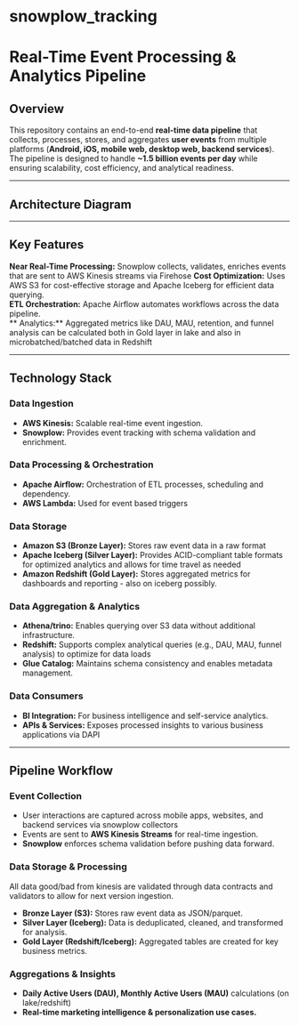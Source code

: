 # snowplow_tracking
# Real-Time Event Processing & Analytics Pipeline  

## Overview  
This repository contains an end-to-end **real-time data pipeline** that collects, processes, stores, and aggregates **user events** from multiple platforms (**Android, iOS, mobile web, desktop web, backend services**). The pipeline is designed to handle **~1.5 billion events per day** while ensuring scalability, cost efficiency, and analytical readiness.  

---

## Architecture Diagram  


---

## Key Features  
**Near Real-Time Processing:** Snowplow collects, validates, enriches events that are sent to AWS Kinesis streams via Firehose
**Cost Optimization:** Uses AWS S3 for cost-effective storage and Apache Iceberg for efficient data querying.  
**ETL Orchestration:** Apache Airflow automates workflows across the data pipeline.  
** Analytics:** Aggregated metrics like DAU, MAU, retention, and funnel analysis can be calculated both in Gold layer in lake and also in microbatched/batched data in Redshift

---

## Technology Stack 

### Data Ingestion  
- **AWS Kinesis:** Scalable real-time event ingestion.  
- **Snowplow:** Provides event tracking with schema validation and enrichment.  

### Data Processing & Orchestration  
- **Apache Airflow:** Orchestration of ETL processes, scheduling and dependency.  
- **AWS Lambda:** Used for event based triggers

### Data Storage  
- **Amazon S3 (Bronze Layer):** Stores raw event data in a raw format
- **Apache Iceberg (Silver Layer):** Provides ACID-compliant table formats for optimized analytics and allows for time travel as needed
- **Amazon Redshift (Gold Layer):** Stores aggregated metrics for dashboards and reporting - also on iceberg possibly.

### Data Aggregation & Analytics  
- **Athena/trino:** Enables querying over S3 data without additional infrastructure.  
- **Redshift:** Supports complex analytical queries (e.g., DAU, MAU, funnel analysis) to optimize for data loads
- **Glue Catalog:** Maintains schema consistency and enables metadata management.  

### Data Consumers  
- **BI Integration:** For business intelligence and self-service analytics.  
- **APIs & Services:** Exposes processed insights to various business applications via DAPI

----------

## Pipeline Workflow  

### Event Collection  
- User interactions are captured across mobile apps, websites, and backend services via snowplow collectors
- Events are sent to **AWS Kinesis Streams** for real-time ingestion.  
- **Snowplow** enforces schema validation before pushing data forward.  

### Data Storage & Processing  
All data good/bad from kinesis are validated through data contracts and validators to allow for next version ingestion.
- **Bronze Layer (S3):** Stores raw event data as JSON/parquet.  
- **Silver Layer (Iceberg):** Data is deduplicated, cleaned, and transformed for analysis.  
- **Gold Layer (Redshift/Iceberg):** Aggregated tables are created for key business metrics.  

### Aggregations & Insights  
- **Daily Active Users (DAU), Monthly Active Users (MAU)** calculations (on lake/redshift)  
- **Real-time marketing intelligence & personalization use cases.**  
